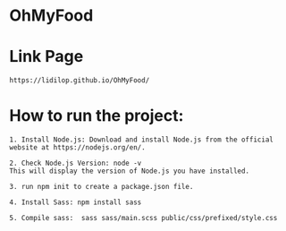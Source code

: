 # OhMyFood   

# Link Page
    https://lidilop.github.io/OhMyFood/

# How to run the project:

    1. Install Node.js: Download and install Node.js from the official website at https://nodejs.org/en/.

    2. Check Node.js Version: node -v
    This will display the version of Node.js you have installed.

    3. run npm init to create a package.json file.

    4. Install Sass: npm install sass

    5. Compile sass:  sass sass/main.scss public/css/prefixed/style.css
